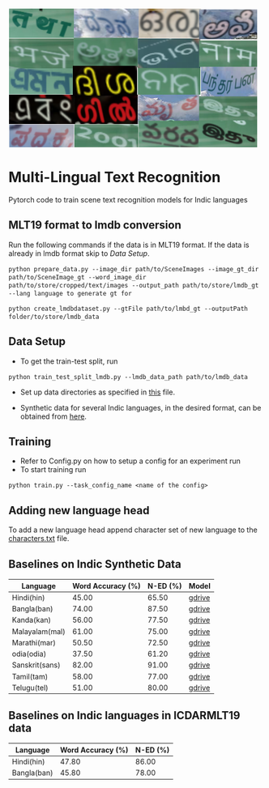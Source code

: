 ![alt text](medium_art.png)
# Multi-Lingual Text Recognition
Pytorch code to train scene text recognition models for Indic languages

## MLT19 format to lmdb conversion 

Run the following commands if the data is in MLT19 format. If the data is already in lmdb format skip to *Data Setup*.

 ``` 
python prepare_data.py --image_dir path/to/SceneImages --image_gt_dir path/to/SceneImage_gt --word_image_dir path/to/store/cropped/text/images --output_path path/to/store/lmdb_gt --lang language to generate gt for
```
```
python create_lmdbdataset.py --gtFile path/to/lmbd_gt --outputPath folder/to/store/lmdb_data
```

## Data Setup

- To get the train-test split, run
```
python train_test_split_lmdb.py --lmdb_data_path path/to/lmdb_data
```
- Set up data directories as specified in [this](dataDirStruct.txt) file.

- Synthetic data for several Indic languages, in the desired format, can be obtained from [here](https://www.kaggle.com/azharshaikh/synthtextgen).

## Training

- Refer to Config.py on how to setup a config for an experiment run
- To start training run
```
python train.py --task_config_name <name of the config>
```
## Adding new language head 
To add a new language head append character set of new language to the [characters.txt](characters.txt) file.
## Baselines on Indic Synthetic Data 
| Language | Word Accuracy (%) | N-ED (%) | Model |
| - | - | - | - |
|Hindi(hin)|45.00|65.50|[gdrive](https://drive.google.com/drive/folders/18GOxa8VZKTipkQwQC7-229diXGSYnsjb?usp=sharing)|
|Bangla(ban)|74.00|87.50|[gdrive](https://drive.google.com/drive/folders/18GOxa8VZKTipkQwQC7-229diXGSYnsjb?usp=sharing)|
|Kanda(kan)|56.00|77.50|[gdrive](https://drive.google.com/drive/folders/18GOxa8VZKTipkQwQC7-229diXGSYnsjb?usp=sharing)|
|Malayalam(mal)|61.00|75.00|[gdrive](https://drive.google.com/drive/folders/18GOxa8VZKTipkQwQC7-229diXGSYnsjb?usp=sharing)|
|Marathi(mar)|50.50|72.50|[gdrive](https://drive.google.com/drive/folders/18GOxa8VZKTipkQwQC7-229diXGSYnsjb?usp=sharing)|
|odia(odia)|37.50|61.20|[gdrive](https://drive.google.com/drive/folders/18GOxa8VZKTipkQwQC7-229diXGSYnsjb?usp=sharing)|
|Sanskrit(sans)|82.00|91.00|[gdrive](https://drive.google.com/drive/folders/18GOxa8VZKTipkQwQC7-229diXGSYnsjb?usp=sharing)|
|Tamil(tam)|58.00|77.00|[gdrive](https://drive.google.com/drive/folders/18GOxa8VZKTipkQwQC7-229diXGSYnsjb?usp=sharing)|
|Telugu(tel)|51.00|80.00|[gdrive](https://drive.google.com/drive/folders/18GOxa8VZKTipkQwQC7-229diXGSYnsjb?usp=sharing)|
## Baselines on Indic languages in ICDARMLT19 data
| Language | Word Accuracy (%) | N-ED (%) |
| - | - | - |
|Hindi(hin)|47.80|86.00|
|Bangla(ban)|45.80|78.00|




